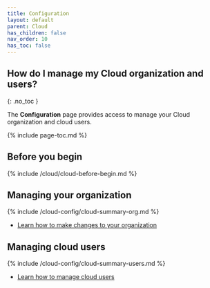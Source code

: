 ```yaml
---
title: Configuration
layout: default
parent: Cloud
has_children: false
nav_order: 10
has_toc: false
---
```


## How do I manage my Cloud organization and users?
{: .no_toc }

The **Configuration** page provides access to manage your Cloud organization and cloud users.

{% include page-toc.md %}

## Before you begin

{% include /cloud/cloud-before-begin.md %}

## Managing your organization

{% include /cloud-config/cloud-summary-org.md %}

* [Learn how to make changes to your organization](/cloud/cloud-org/cloud-org-manage)

## Managing cloud users

{% include /cloud-config/cloud-summary-users.md %}

* [Learn how to manage cloud users](/cloud/cloud-users/cloud-users-manage)
